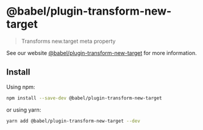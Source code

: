 # @babel/plugin-transform-new-target

> Transforms new.target meta property

See our
website [@babel/plugin-transform-new-target](https://babeljs.io/docs/babel-plugin-transform-new-target)
for more information.

## Install

Using npm:

```sh
npm install --save-dev @babel/plugin-transform-new-target
```

or using yarn:

```sh
yarn add @babel/plugin-transform-new-target --dev
```
